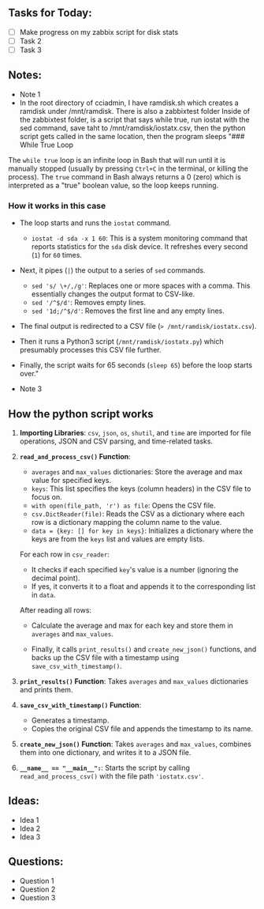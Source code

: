 ## Tasks for Today:

- [ ] Make progress on my zabbix script for disk stats
- [ ] Task 2
- [ ] Task 3

## Notes:

- Note 1
- In the root directory of cciadmin, I have ramdisk.sh which creates a ramdisk under /mnt/ramdisk. There is also a zabbixtest folder
	  Inside of the zabbixtest folder, is a script that says while true, run iostat with the sed command, save taht to /mnt/ramdisk/iostatx.csv, then the python script gets called in the same location, then the program sleeps
	  "### While True Loop

The `while true` loop is an infinite loop in Bash that will run until it is manually stopped (usually by pressing `Ctrl+C` in the terminal, or killing the process). The `true` command in Bash always returns a 0 (zero) which is interpreted as a "true" boolean value, so the loop keeps running.

### How it works in this case

- The loop starts and runs the `iostat` command.
    
    - `iostat -d sda -x 1 60`: This is a system monitoring command that reports statistics for the `sda` disk device. It refreshes every second (`1`) for `60` times.
- Next, it pipes (`|`) the output to a series of `sed` commands.
    
    - `sed 's/ \+/,/g'`: Replaces one or more spaces with a comma. This essentially changes the output format to CSV-like.
    - `sed '/^$/d'`: Removes empty lines.
    - `sed '1d;/^$/d'`: Removes the first line and any empty lines.
- The final output is redirected to a CSV file (`> /mnt/ramdisk/iostatx.csv`).
    
- Then it runs a Python3 script (`/mnt/ramdisk/iostatx.py`) which presumably processes this CSV file further.
    
- Finally, the script waits for 65 seconds (`sleep 65`) before the loop starts over."
- Note 3

## How the python script works

1. **Importing Libraries**: `csv`, `json`, `os`, `shutil`, and `time` are imported for file operations, JSON and CSV parsing, and time-related tasks.
    
2. **`read_and_process_csv()` Function**:
    
    - `averages` and `max_values` dictionaries: Store the average and max value for specified keys.
    - `keys`: This list specifies the keys (column headers) in the CSV file to focus on.
    - `with open(file_path, 'r') as file`: Opens the CSV file.
    - `csv.DictReader(file)`: Reads the CSV as a dictionary where each row is a dictionary mapping the column name to the value.
    - `data = {key: [] for key in keys}`: Initializes a dictionary where the keys are from the `keys` list and values are empty lists.
    
    For each row in `csv_reader`:
    
    - It checks if each specified `key`'s value is a number (ignoring the decimal point).
    - If yes, it converts it to a float and appends it to the corresponding list in `data`.
    
    After reading all rows:
    
    - Calculate the average and max for each key and store them in `averages` and `max_values`.
        
    - Finally, it calls `print_results()` and `create_new_json()` functions, and backs up the CSV file with a timestamp using `save_csv_with_timestamp()`.
        
3. **`print_results()` Function**: Takes `averages` and `max_values` dictionaries and prints them.
    
4. **`save_csv_with_timestamp()` Function**:
    
    - Generates a timestamp.
    - Copies the original CSV file and appends the timestamp to its name.
5. **`create_new_json()` Function**: Takes `averages` and `max_values`, combines them into one dictionary, and writes it to a JSON file.
    
6. **`__name__ == "__main__":`**: Starts the script by calling `read_and_process_csv()` with the file path `'iostatx.csv'`.
## Ideas:

- Idea 1
- Idea 2
- Idea 3

## Questions:

- Question 1
- Question 2
- Question 3